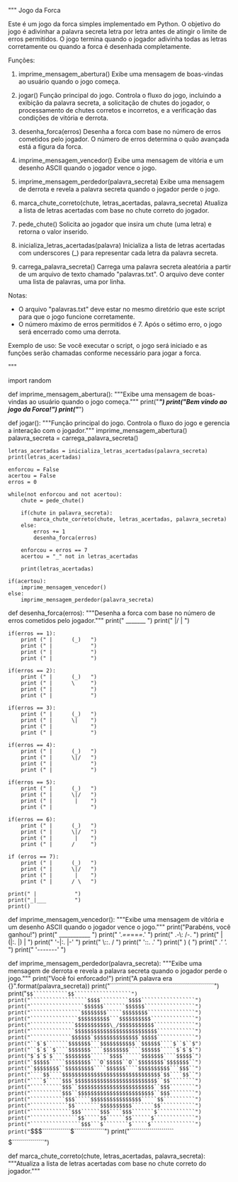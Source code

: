 """
Jogo da Forca

Este é um jogo da forca simples implementado em Python. O objetivo do jogo é adivinhar a palavra secreta letra por letra antes de atingir o limite de erros permitidos. O jogo termina quando o jogador adivinha todas as letras corretamente ou quando a forca é desenhada completamente.

Funções:

1. imprime_mensagem_abertura()
    Exibe uma mensagem de boas-vindas ao usuário quando o jogo começa.

2. jogar()
    Função principal do jogo. Controla o fluxo do jogo, incluindo a exibição da palavra secreta, a solicitação de chutes do jogador, o processamento de chutes corretos e incorretos, e a verificação das condições de vitória e derrota.

3. desenha_forca(erros)
    Desenha a forca com base no número de erros cometidos pelo jogador. O número de erros determina o quão avançada está a figura da forca.

4. imprime_mensagem_vencedor()
    Exibe uma mensagem de vitória e um desenho ASCII quando o jogador vence o jogo.

5. imprime_mensagem_perdedor(palavra_secreta)
    Exibe uma mensagem de derrota e revela a palavra secreta quando o jogador perde o jogo.

6. marca_chute_correto(chute, letras_acertadas, palavra_secreta)
    Atualiza a lista de letras acertadas com base no chute correto do jogador.

7. pede_chute()
    Solicita ao jogador que insira um chute (uma letra) e retorna o valor inserido.

8. inicializa_letras_acertadas(palavra)
    Inicializa a lista de letras acertadas com underscores (_) para representar cada letra da palavra secreta.

9. carrega_palavra_secreta()
    Carrega uma palavra secreta aleatória a partir de um arquivo de texto chamado "palavras.txt". O arquivo deve conter uma lista de palavras, uma por linha.

Notas:
- O arquivo "palavras.txt" deve estar no mesmo diretório que este script para que o jogo funcione corretamente.
- O número máximo de erros permitidos é 7. Após o sétimo erro, o jogo será encerrado como uma derrota.

Exemplo de uso:
Se você executar o script, o jogo será iniciado e as funções serão chamadas conforme necessário para jogar a forca.

"""

import random

def imprime_mensagem_abertura():
    """Exibe uma mensagem de boas-vindas ao usuário quando o jogo começa."""
    print("*********************************")
    print("***Bem vindo ao jogo da Forca!***")
    print("*********************************")

def jogar():
    """Função principal do jogo. Controla o fluxo do jogo e gerencia a interação com o jogador."""
    imprime_mensagem_abertura()
    palavra_secreta = carrega_palavra_secreta()

    letras_acertadas = inicializa_letras_acertadas(palavra_secreta)
    print(letras_acertadas)

    enforcou = False
    acertou = False
    erros = 0

    while(not enforcou and not acertou):
        chute = pede_chute()

        if(chute in palavra_secreta):
            marca_chute_correto(chute, letras_acertadas, palavra_secreta)
        else:
            erros += 1
            desenha_forca(erros)

        enforcou = erros == 7
        acertou = "_" not in letras_acertadas

        print(letras_acertadas)

    if(acertou):
        imprime_mensagem_vencedor()
    else:
        imprime_mensagem_perdedor(palavra_secreta)

def desenha_forca(erros):
    """Desenha a forca com base no número de erros cometidos pelo jogador."""
    print("  _______     ")
    print(" |/      |    ")

    if(erros == 1):
        print (" |      (_)   ")
        print (" |            ")
        print (" |            ")
        print (" |            ")

    if(erros == 2):
        print (" |      (_)   ")
        print (" |      \     ")
        print (" |            ")
        print (" |            ")

    if(erros == 3):
        print (" |      (_)   ")
        print (" |      \|    ")
        print (" |            ")
        print (" |            ")

    if(erros == 4):
        print (" |      (_)   ")
        print (" |      \|/   ")
        print (" |            ")
        print (" |            ")

    if(erros == 5):
        print (" |      (_)   ")
        print (" |      \|/   ")
        print (" |       |    ")
        print (" |            ")

    if(erros == 6):
        print (" |      (_)   ")
        print (" |      \|/   ")
        print (" |       |    ")
        print (" |      /     ")

    if (erros == 7):
        print (" |      (_)   ")
        print (" |      \|/   ")
        print (" |       |    ")
        print (" |      / \   ")

    print(" |            ")
    print("_|___         ")
    print()

def imprime_mensagem_vencedor():
    """Exibe uma mensagem de vitória e um desenho ASCII quando o jogador vence o jogo."""
    print("Parabéns, você ganhou!")
    print("       ___________      ")
    print("      '._==_==_=_.'     ")
    print("      .-\\:      /-.    ")
    print("     | (|:.     |) |    ")
    print("      '-|:.     |-'     ")
    print("        \\::.    /      ")
    print("         '::. .'        ")
    print("           ) (          ")
    print("         _.' '._        ")
    print("        '-------'       ")

def imprime_mensagem_perdedor(palavra_secreta):
    """Exibe uma mensagem de derrota e revela a palavra secreta quando o jogador perde o jogo."""
    print("Você foi enforcado!")
    print("A palavra era {}".format(palavra_secreta))
    print("````````````````````````````````````````````````````")
    print("```````````````````$$```````````$$``````````````````")
    print("``````````````````$$$$`````````$$$$`````````````````")
    print("`````````````````$$$$$$```````$$$$$$````````````````")
    print("````````````````$$$$$$$$`````$$$$$$$$```````````````")
    print("```````````````$$$$$$$$$$```$$$$$$$$$$``````````````")
    print("``````````````$$$$$$$$$$$\_/$$$$$$$$$$$`````````````")
    print("``````````````$$$$$$$$$$$$$$$$$$$$$$$$$$````````````")
    print("`````````````$$$$$$`$$$$$$$$$$$$$$`$$$$$````````````")
    print("``$`$```````$$$$$$$```$$$$$$$$$$$``$$$$$$````$``$``$")
    print("``$`$``$````$$$$$$$````$$$$$$$$````$$$$$$`````$`$`$`")
    print("$`$`$`$````$$$$$$$$``````$$$$``````$$$$$$$````$$$$$`")
    print("`$$$$$`````$$$$$$$$```O`$$$$$``O``$$$$$$$$`$$$$$$$``")
    print("`$$$$$$$$``$$$$$$$$$````$$$$$$````$$$$$$$$$$```$$$``")
    print("````$$````$$$$$$$$$$$$$$$$$$$$$$$$$$$$$$$`$$````$$``")
    print("````$`````$$$`$$$$$$$$$$$$$$$$$$$$$$$$$$``$$````````")
    print("``````````$$$``$$$$$$$$$$$$$$$$$$$$$$$$``$$$````````")
    print("``````````$$$``$$$$$$$$$$$$$$$$$$$$$$$$``$$$````````")
    print("```````````$$$`````$$$$$$$$$$$$$$$$`````$$``````````")
    print("````````````$$````````$$$$$$$$$$```````$$```````````")
    print("`````````````$$$``````$$$````$$$```````$````````````")
    print("```````````````$$`````$$``````$$``````$`````````````")
    print("````````````````$$$```$````````$`````$``````````````")
    print("```````````````````$$$``````````````$```````````````")
    print("``````````````````````$$$$$$$$$$$$$````````````````")

def marca_chute_correto(chute, letras_acertadas, palavra_secreta):
    """Atualiza a lista de letras acertadas com base no chute correto do jogador."""
